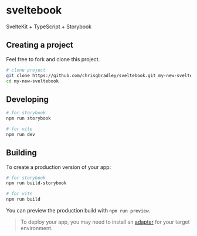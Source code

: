 # sveltebook

SvelteKit + TypeScript + Storybook

## Creating a project

Feel free to fork and clone this project.

```bash
# clone project 
git clone https://github.com/chrisgbradley/sveltebook.git my-new-sveltebook
cd my-new-sveltebook
```

## Developing

```bash
# for storybook
npm run storybook

# for vite
npm run dev
```

## Building

To create a production version of your app:

```bash
# for storybook
npm run build-storybook

# for vite
npm run build
```
You can preview the production build with `npm run preview`.

> To deploy your app, you may need to install an [adapter](https://kit.svelte.dev/docs/adapters) for your target environment.